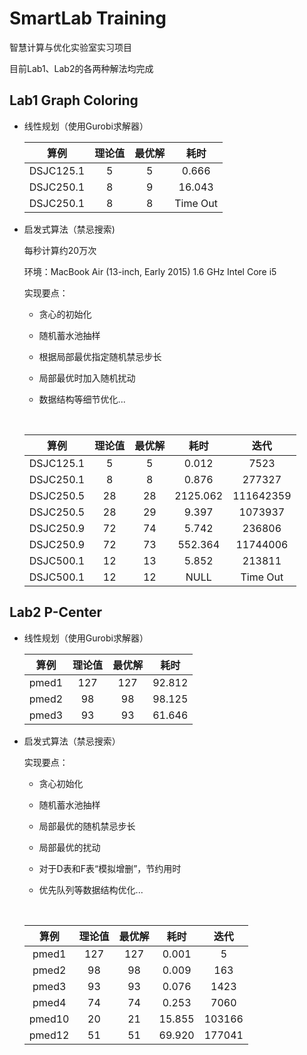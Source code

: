 # SmartLab Training

智慧计算与优化实验室实习项目

目前Lab1、Lab2的各两种解法均完成

## Lab1 Graph Coloring

* 线性规划（使用Gurobi求解器）

  |    算例     | 理论值  | 最优解  |    耗时    |
  | :-------: | :--: | :--: | :------: |
  | DSJC125.1 |  5   |  5   |  0.666   |
  | DSJC250.1 |  8   |  9   |  16.043  |
  | DSJC250.1 |  8   |  8   | Time Out |


* 启发式算法（禁忌搜索)

  每秒计算约20万次

  环境：MacBook Air (13-inch, Early 2015) 1.6 GHz Intel Core i5

  实现要点：

  * 贪心的初始化

  * 随机蓄水池抽样

  * 根据局部最优指定随机禁忌步长

  * 局部最优时加入随机扰动

  * 数据结构等细节优化...

    ​

  |    算例     | 理论值  | 最优解  |    耗时    |    迭代     |
  | :-------: | :--: | :--: | :------: | :-------: |
  | DSJC125.1 |  5   |  5   |  0.012   |   7523    |
  | DSJC250.1 |  8   |  8   |  0.876   |  277327   |
  | DSJC250.5 |  28  |  28  | 2125.062 | 111642359 |
  | DSJC250.5 |  28  |  29  |  9.397   |  1073937  |
  | DSJC250.9 |  72  |  74  |  5.742   |  236806   |
  | DSJC250.9 |  72  |  73  | 552.364  | 11744006  |
  | DSJC500.1 |  12  |  13  |  5.852   |  213811   |
  | DSJC500.1 |  12  |  12  |   NULL   | Time Out  |

## Lab2 P-Center

* 线性规划（使用Gurobi求解器）

  |  算例   | 理论值  | 最优解  |   耗时   |
  | :---: | :--: | :--: | :----: |
  | pmed1 | 127  | 127  | 92.812 |
  | pmed2 |  98  |  98  | 98.125 |
  | pmed3 |  93  |  93  | 61.646 |

* 启发式算法（禁忌搜索）

  实现要点：

  * 贪心初始化

  * 随机蓄水池抽样

  * 局部最优的随机禁忌步长

  * 局部最优的扰动

  * 对于D表和F表“模拟增删”，节约用时

  * 优先队列等数据结构优化...

    ​

  |   算例   | 理论值  | 最优解  |   耗时   |   迭代   |
  | :----: | :--: | :--: | :----: | :----: |
  | pmed1  | 127  | 127  | 0.001  |   5    |
  | pmed2  |  98  |  98  | 0.009  |  163   |
  | pmed3  |  93  |  93  | 0.076  |  1423  |
  | pmed4  |  74  |  74  | 0.253  |  7060  |
  | pmed10 |  20  |  21  | 15.855 | 103166 |
  | pmed12 |  51  |  51  | 69.920 | 177041 |